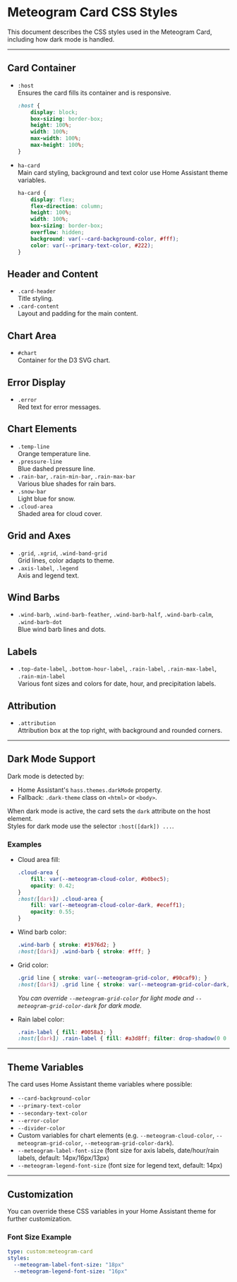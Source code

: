 # Meteogram Card CSS Styles

This document describes the CSS styles used in the Meteogram Card, including how dark mode is handled.

---

## Card Container

- `:host`  
  Ensures the card fills its container and is responsive.
  ```css
  :host {
      display: block;
      box-sizing: border-box;
      height: 100%;
      width: 100%;
      max-width: 100%;
      max-height: 100%;
  }
  ```

- `ha-card`  
  Main card styling, background and text color use Home Assistant theme variables.
  ```css
  ha-card {
      display: flex;
      flex-direction: column;
      height: 100%;
      width: 100%;
      box-sizing: border-box;
      overflow: hidden;
      background: var(--card-background-color, #fff);
      color: var(--primary-text-color, #222);
  }
  ```

## Header and Content

- `.card-header`  
  Title styling.
- `.card-content`  
  Layout and padding for the main content.

## Chart Area

- `#chart`  
  Container for the D3 SVG chart.

## Error Display

- `.error`  
  Red text for error messages.

## Chart Elements

- `.temp-line`  
  Orange temperature line.
- `.pressure-line`  
  Blue dashed pressure line.
- `.rain-bar`, `.rain-min-bar`, `.rain-max-bar`  
  Various blue shades for rain bars.
- `.snow-bar`  
  Light blue for snow.
- `.cloud-area`  
  Shaded area for cloud cover.

## Grid and Axes

- `.grid`, `.xgrid`, `.wind-band-grid`  
  Grid lines, color adapts to theme.
- `.axis-label`, `.legend`  
  Axis and legend text.

## Wind Barbs

- `.wind-barb`, `.wind-barb-feather`, `.wind-barb-half`, `.wind-barb-calm`, `.wind-barb-dot`  
  Blue wind barb lines and dots.

## Labels

- `.top-date-label`, `.bottom-hour-label`, `.rain-label`, `.rain-max-label`, `.rain-min-label`  
  Various font sizes and colors for date, hour, and precipitation labels.

## Attribution

- `.attribution`  
  Attribution box at the top right, with background and rounded corners.

---

## Dark Mode Support

Dark mode is detected by:
- Home Assistant's `hass.themes.darkMode` property.
- Fallback: `.dark-theme` class on `<html>` or `<body>`.

When dark mode is active, the card sets the `dark` attribute on the host element.  
Styles for dark mode use the selector `:host([dark]) ...`.

### Examples

- Cloud area fill:
  ```css
  .cloud-area {
      fill: var(--meteogram-cloud-color, #b0bec5);
      opacity: 0.42;
  }
  :host([dark]) .cloud-area {
      fill: var(--meteogram-cloud-color-dark, #eceff1);
      opacity: 0.55;
  }
  ```

- Wind barb color:
  ```css
  .wind-barb { stroke: #1976d2; }
  :host([dark]) .wind-barb { stroke: #fff; }
  ```

- Grid color:
  ```css
  .grid line { stroke: var(--meteogram-grid-color, #90caf9); }
  :host([dark]) .grid line { stroke: var(--meteogram-grid-color-dark, #3a4a5a); }
  ```
  *You can override `--meteogram-grid-color` for light mode and `--meteogram-grid-color-dark` for dark mode.*

- Rain label color:
  ```css
  .rain-label { fill: #0058a3; }
  :host([dark]) .rain-label { fill: #a3d8ff; filter: drop-shadow(0 0 2px #fff); }
  ```

---

## Theme Variables

The card uses Home Assistant theme variables where possible:
- `--card-background-color`
- `--primary-text-color`
- `--secondary-text-color`
- `--error-color`
- `--divider-color`
- Custom variables for chart elements (e.g. `--meteogram-cloud-color`, `--meteogram-grid-color`, `--meteogram-grid-color-dark`).
- `--meteogram-label-font-size` (font size for axis labels, date/hour/rain labels, default: 14px/16px/13px)
- `--meteogram-legend-font-size` (font size for legend text, default: 14px)

---

## Customization

You can override these CSS variables in your Home Assistant theme for further customization.

### Font Size Example

```yaml
type: custom:meteogram-card
styles:
  --meteogram-label-font-size: "18px"
  --meteogram-legend-font-size: "16px"
```
